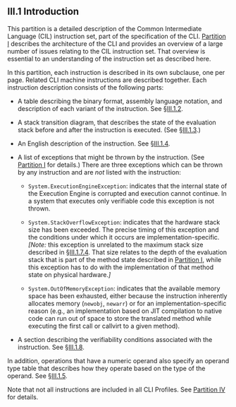 ## III.1 Introduction

This partition is a detailed description of the Common Intermediate Language (CIL) instruction set, part of the specification of the CLI. [Partition I](#todo-missing-hyperlink) describes the architecture of the CLI and provides an overview of a large number of issues relating to the CIL instruction set. That overview is essential to an understanding of the instruction set as described here.

In this partition, each instruction is described in its own subclause, one per page. Related CLI machine instructions are described together. Each instruction description consists of the following parts:

 * A table describing the binary format, assembly language notation, and description of each variant of the instruction. See §[III.1.2](iii.1.2-instruction-variant-table.md).

 * A stack transition diagram, that describes the state of the evaluation stack before and after the instruction is executed. (See §[III.1.3](iii.1.3-stack-transition-diagram.md).)

 * An English description of the instruction. See §[III.1.4](iii.1.4-english-description.md).

 * A list of exceptions that might be thrown by the instruction. (See [Partition I](#todo-missing-hyperlink) for details.) There are three exceptions which can be thrown by any instruction and are *not* listed with the instruction:

   * `System.ExecutionEngineException`: indicates that the internal state of the Execution Engine is corrupted and execution cannot continue. In a system that executes only verifiable code this exception is not thrown.

   * `System.StackOverflowException`: indicates that the hardware stack size has been exceeded. The precise timing of this exception and the conditions under which it occurs are implementation-specific. _[Note:_ this exception is unrelated to the maximum stack size described in §[III.1.7.4](iii.1.7.4-must-provide-maxstack.md). That size relates to the depth of the evaluation stack that is part of the method state described in [Partition I](#todo-missing-hyperlink), while this exception has to do with the implementation of that method state on physical hardware._]_

   * `System.OutOfMemoryException`: indicates that the available memory space has been exhausted, either because the instruction inherently allocates memory (`newobj`, `newarr`) or for an implementation-specific reason (e.g., an implementation based on JIT compilation to native code can run out of space to store the translated method while executing the first call or callvirt to a given method).

 * A section describing the verifiability conditions associated with the instruction. See §[III.1.8](iii.1.8-verifiability-and-correctness.md).

In addition, operations that have a numeric operand also specify an operand type table that describes how they operate based on the type of the operand. See §[III.1.5](iii.1.5-operand-type-table.md).

Note that not all instructions are included in all CLI Profiles. See [Partition IV](#todo-missing-hyperlink) for details.
